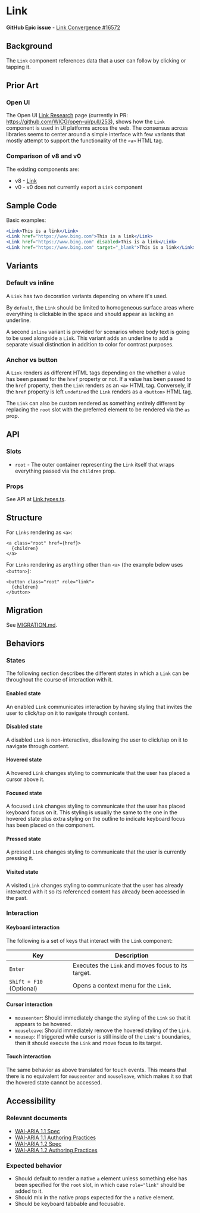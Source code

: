 # Link

**GitHub Epic issue** - [Link Convergence #16572](https://github.com/microsoft/fluentui/issues/16572)

## Background

The `Link` component references data that a user can follow by clicking or tapping it.

## Prior Art

### Open UI

The Open UI [Link Research](https://open-ui.org/components/link.research) page (currently in PR: https://github.com/WICG/open-ui/pull/253), shows how the `Link` component is used in UI platforms across the web. The consensus across libraries seems to center around a simple interface with few variants that mostly attempt to support the functionality of the `<a>` HTML tag.

### Comparison of v8 and v0

The existing components are:

- v8 - [Link](https://developer.microsoft.com/en-us/fluentui#/controls/web/link)
- v0 - v0 does not currently export a `Link` component

## Sample Code

Basic examples:

```jsx
<Link>This is a link</Link>
<Link href="https://www.bing.com">This is a link</Link>
<Link href="https://www.bing.com" disabled>This is a link</Link>
<Link href="https://www.bing.com" target="_blank">This is a link</Link>
```

## Variants

### Default vs inline

A `Link` has two decoration variants depending on where it's used.

By `default`, the `Link` should be limited to homogeneous surface areas where everything is clickable in the space and should appear as lacking an underline.

A second `inline` variant is provided for scenarios where body text is going to be used alongside a `Link`. This variant adds an underline to add a separate visual distinction in addition to color for contrast purposes.

### Anchor vs button

A `Link` renders as different HTML tags depending on the whether a value has been passed for the `href` property or not. If a value has been passed to the `href` property, then the `Link` renders as an `<a>` HTML tag. Conversely, if the `href` property is left `undefined` the `Link` renders as a `<button>` HTML tag.

The `Link` can also be custom rendered as something entirely different by replacing the `root` slot with the preferred element to be rendered via the `as` prop.

## API

### Slots

- `root` - The outer container representing the `Link` itself that wraps everything passed via the `children` prop.

### Props

See API at [Link.types.ts](./src/components/Link/Link.types.ts).

## Structure

For `Links` rendering as `<a>`:

```tsx
<a class="root" href={href}>
  {children}
</a>
```

For `Links` rendering as anything other than `<a>` (the example below uses `<button>`):

```tsx
<button class="root" role="link">
  {children}
</button>
```

## Migration

See [MIGRATION.md](./MIGRATION.md).

## Behaviors

### States

The following section describes the different states in which a `Link` can be throughout the course of interaction with it.

#### Enabled state

An enabled `Link` communicates interaction by having styling that invites the user to click/tap on it to navigate through content.

#### Disabled state

A disabled `Link` is non-interactive, disallowing the user to click/tap on it to navigate through content.

#### Hovered state

A hovered `Link` changes styling to communicate that the user has placed a cursor above it.

#### Focused state

A focused `Link` changes styling to communicate that the user has placed keyboard focus on it. This styling is usually the same to the one in the hovered state plus extra styling on the outline to indicate keyboard focus has been placed on the component.

#### Pressed state

A pressed `Link` changes styling to communicate that the user is currently pressing it.

#### Visited state

A visited `Link` changes styling to communicate that the user has already interacted with it so its referenced content has already been accessed in the past.

### Interaction

#### Keyboard interaction

The following is a set of keys that interact with the `Link` component:

| Key                      | Description                                        |
| ------------------------ | -------------------------------------------------- |
| `Enter`                  | Executes the `Link` and moves focus to its target. |
| `Shift + F10` (Optional) | Opens a context menu for the `Link`.               |

#### Cursor interaction

- `mouseenter`: Should immediately change the styling of the `Link` so that it appears to be hovered.
- `mouseleave`: Should immediately remove the hovered styling of the `Link`.
- `mouseup`: If triggered while cursor is still inside of the `Link's` boundaries, then it should execute the `Link` and move focus to its target.

#### Touch interaction

The same behavior as above translated for touch events. This means that there is no equivalent for `mouseenter` and `mouseleave`, which makes it so that the hovered state cannot be accessed.

## Accessibility

### Relevant documents

- [WAI-ARIA 1.1 Spec](https://www.w3.org/TR/wai-aria-1.1/#link)
- [WAI-ARIA 1.1 Authoring Practices](https://www.w3.org/TR/wai-aria-practices-1.1/#link)
- [WAI-ARIA 1.2 Spec](https://www.w3.org/TR/wai-aria-1.2/#link)
- [WAI-ARIA 1.2 Authoring Practices](https://www.w3.org/TR/wai-aria-practices-1.2/#link)

### Expected behavior

- Should default to render a native `a` element unless something else has been specified for the `root` slot, in which case `role="link"` should be added to it.
- Should mix in the native props expected for the `a` native element.
- Should be keyboard tabbable and focusable.
